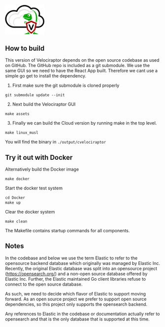 <img src="docs/cloudvelo-logo.svg" width="128">

## How to build

This version of Velociraptor depends on the open source codebase as
used on GitHub. The GitHub repo is included as a git submodule. We use
the same GUI so we need to have the React App built. Therefore we cant
use a simple go get to install the dependency.

1. First make sure the git submodule is cloned properly

```
git submodule update --init
```

2. Next build the Velociraptor GUI

```
make assets
```

3. Finally we can build the Cloud version by running make in the top level.

```
make linux_musl
```

You will find the binary in `./output/cvelociraptor`


## Try it out with Docker

Alternatively build the Docker image

```
make docker
```

Start the docker test system

```
cd Docker
make up
```

Clear the docker system

```
make clean
```

The Makefile contains startup commands for all components.


## Notes

In the codebase and below we use the term Elastic to refer to the
opensource backend database which originally was managed by Elastic
Inc. Recently, the original Elastic database was split into an
opensource project (https://opensearch.org/) and a non-open source
database offered by Elastic Inc. Further, the Elastic maintained Go
client libraries refuse to connect to the open source database.

As such, we need to decide which flavor of Elastic to support moving
forward. As an open source project we prefer to support open source
dependencies, so this project only supports the opensearch backend.

Any references to Elastic in the codebase or documentation actually
refer to opensearch and that is the only database that is supported at
this time.
